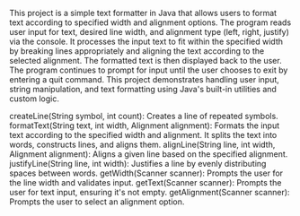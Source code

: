 This project is a simple text formatter in Java that allows users to format text according to specified width and alignment options. The program reads user input for text, desired line width, and alignment type (left, right, justify) via the console. It processes the input text to fit within the specified width by breaking lines appropriately and aligning the text according to the selected alignment. The formatted text is then displayed back to the user. The program continues to prompt for input until the user chooses to exit by entering a quit command. This project demonstrates handling user input, string manipulation, and text formatting using Java's built-in utilities and custom logic.

createLine(String symbol, int count): Creates a line of repeated symbols.
formatText(String text, int width, Alignment alignment): Formats the input text according to the specified width and alignment. It splits the text into words, constructs lines, and aligns them.
alignLine(String line, int width, Alignment alignment): Aligns a given line based on the specified alignment.
justifyLine(String line, int width): Justifies a line by evenly distributing spaces between words.
getWidth(Scanner scanner): Prompts the user for the line width and validates input.
getText(Scanner scanner): Prompts the user for text input, ensuring it's not empty.
getAlignment(Scanner scanner): Prompts the user to select an alignment option.
